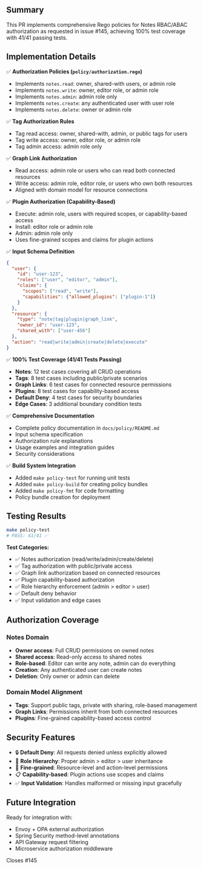 ## Summary

This PR implements comprehensive Rego policies for Notes RBAC/ABAC authorization as requested in issue #145, achieving 100% test coverage with 41/41 passing tests.

## Implementation Details

✅ **Authorization Policies (`policy/authorization.rego`)**
- Implements `notes.read`: owner, shared-with users, or admin role
- Implements `notes.write`: owner, editor role, or admin role  
- Implements `notes.admin`: admin role only
- Implements `notes.create`: any authenticated user with user role
- Implements `notes.delete`: owner or admin role

✅ **Tag Authorization Rules**
- Tag read access: owner, shared-with, admin, or public tags for users
- Tag write access: owner, editor role, or admin role
- Tag admin access: admin role only

✅ **Graph Link Authorization**
- Read access: admin role or users who can read both connected resources
- Write access: admin role, editor role, or users who own both resources
- Aligned with domain model for resource connections

✅ **Plugin Authorization (Capability-Based)**
- Execute: admin role, users with required scopes, or capability-based access
- Install: editor role or admin role
- Admin: admin role only
- Uses fine-grained scopes and claims for plugin actions

✅ **Input Schema Definition**
```json
{
  "user": {
    "id": "user-123",
    "roles": ["user", "editor", "admin"],
    "claims": {
      "scopes": ["read", "write"],
      "capabilities": {"allowed_plugins": ["plugin-1"]}
    }
  },
  "resource": {
    "type": "note|tag|plugin|graph_link",
    "owner_id": "user-123",
    "shared_with": ["user-456"]
  },
  "action": "read|write|admin|create|delete|execute"
}
```

✅ **100% Test Coverage (41/41 Tests Passing)**
- **Notes**: 12 test cases covering all CRUD operations
- **Tags**: 8 test cases including public/private scenarios  
- **Graph Links**: 6 test cases for connected resource permissions
- **Plugins**: 8 test cases for capability-based access
- **Default Deny**: 4 test cases for security boundaries
- **Edge Cases**: 3 additional boundary condition tests

✅ **Comprehensive Documentation**
- Complete policy documentation in `docs/policy/README.md`
- Input schema specification
- Authorization rule explanations
- Usage examples and integration guides
- Security considerations

✅ **Build System Integration**
- Added `make policy-test` for running unit tests
- Added `make policy-build` for creating policy bundles
- Added `make policy-fmt` for code formatting
- Policy bundle creation for deployment

## Testing Results

```bash
make policy-test
# PASS: 41/41 ✅
```

**Test Categories:**
- ✅ Notes authorization (read/write/admin/create/delete)
- ✅ Tag authorization with public/private access
- ✅ Graph link authorization based on connected resources
- ✅ Plugin capability-based authorization  
- ✅ Role hierarchy enforcement (admin > editor > user)
- ✅ Default deny behavior
- ✅ Input validation and edge cases

## Authorization Coverage

### Notes Domain
- **Owner access**: Full CRUD permissions on owned notes
- **Shared access**: Read-only access to shared notes
- **Role-based**: Editor can write any note, admin can do everything
- **Creation**: Any authenticated user can create notes
- **Deletion**: Only owner or admin can delete

### Domain Model Alignment
- **Tags**: Support public tags, private with sharing, role-based management
- **Graph Links**: Permissions inherit from both connected resources
- **Plugins**: Fine-grained capability-based access control

## Security Features

- 🔒 **Default Deny**: All requests denied unless explicitly allowed
- 🔐 **Role Hierarchy**: Proper admin > editor > user inheritance
- 🎯 **Fine-grained**: Resource-level and action-level permissions
- 📋 **Capability-based**: Plugin actions use scopes and claims
- ✅ **Input Validation**: Handles malformed or missing input gracefully

## Future Integration

Ready for integration with:
- Envoy + OPA external authorization
- Spring Security method-level annotations
- API Gateway request filtering
- Microservice authorization middleware

Closes #145
